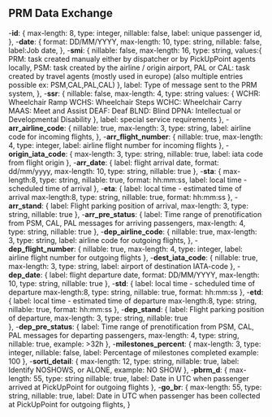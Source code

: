 ## PRM Data Exchange

-**id**: {
	max-length: 8,
	type: integer,
	nillable: false,
	label: unique passenger id,
},
-**date**: {
	format: DD/MM/YYYY,
	max-length: 10,
	type: string,
	nillable: false,
	label:Job date, 
},
-**smi**: {
	nillable: false, 
	max-length: 16, 
	type: string,
	values:{
		PRM: task created manualy either by dispatcher or by PickUpPoint agents locally,
		PSM: task created by the airline / origin airport,
		PAL or CAL: task created by travel agents (mostly used in europe)
		(also multiple entries possible ex: PSM,CAL,PAL,CAL)
	},
	label: Type of message sent to the PRM system,
},
-**ssr**: {
	nillable: false,
	max-length: 4,
	type: string
	values: {
		WCHR: Wheelchair Ramp
		WCHS: Wheelchair Steps
		WCHC: Wheelchair Carry
		MAAS: Meet and Assist
		DEAF: Deaf
		BLND: Blind
		DPNA: Intellectual or Developmental Disability
	},
	label: special service requirements
},
-**arr_airline_code**: {
	nillable: true,
	max-length: 3,
	type: string,
	label: airline code for incoming flights,
},
-**arr_flight_number**: {
	nillable: true,
	max-length: 4,
	type: integer,
	label: airline flight number for incoming flights
},
-**origin_iata_code**: {
	max-length: 3,
	type: string,
	nillable: true,
	label: iata code from flight origin
},
-**arr_date**: {
	label: flight arrival date, 
	format: dd/mm/yyyy,
	max-length: 10,
	type: string,
	nillable: true
},
-**sta**: {
	max-length:8,
	type: string,
	nillable: true,
	format: hh:mm:ss,
	label: local time - scheduled time of arrival
},
-**eta**: {
	label: local time - estimated time of arrival
	max-length:8,
	type: string,
	nillable: true,
	format: hh:mm:ss
},
-**arr_stand**: {
	label: Flight parking position of arrival,
	max-length: 3,
	type: string,
	nillable: true 
},
-**arr_pre_status**: {
	label: Time range of prenotification from PSM, CAL, PAL messages for arriving passengers,
	max-length: 4,
	type: string,
	nillable: true
},
-**dep_airline_code**: {
	nillable: true,
	max-length: 3,
	type: string,
	label: airline code for outgoing flights,
},
-**dep_flight_number**: {
	nillable: true,
	max-length: 4,
	type: integer,
	label: airline flight number for outgoing flights
},
-**dest_iata_code**: {
	nillable: true,
	max-length: 3,
	type: string,
	label: airport of destination IATA-code
},
-**dep_date**: {
	label: flight departure date, 
	format: DD/MM/YYYY,
	max-length: 10,
	type: string,
	nillable: true
},
-**std**: {
	label: local time - scheduled time of departure
	max-length:8,
	type: string,
	nillable: true,
	format: hh:mm:ss
},
-**etd**: {
	label: local time - estimated time of departure
	max-length:8,
	type: string,
	nillable: true,
	format: hh:mm:ss
},
-**dep_stand**: {
	label: Flight parking position of departure,
	max-length: 3,
	type: string,
	nillable: true 	
},
-**dep_pre_status**: {
	label: Time range of prenotification from PSM, CAL, PAL messages for departing passengers,
	max-length: 4,
	type: string,
	nillable: true,
	example: >32h
},
-**milestones_percent**: {
	max-length: 3,
	type: integer,
	nillable: false,
	label: Percentage of milestones completed
	example: 100
},
-**sorti_detail**: {
	max-length: 12,
	type: string,
	nillable: true,
	label: Identify NOSHOWS, or ALONE,
	example: NO SHOW
},
-**pbrm_d**: {
	max-length: 55,
	type: string
	nillable: true,
	label: Date in UTC when passenger arrived at PickUpPoint for outgoing flights
},
-**go_br**: {
	max-length: 55,
	type: string,
	nillable: true,
	label: Date in UTC when passenger has been collected at PickUpPoint for outgoing flights,
}